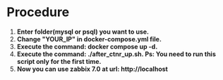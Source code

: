# Procedure

1) **Enter folder(mysql or psql) you want to use.**<br/>
2) **Change "YOUR_IP" in docker-compose.yml file.**<br/>
3) **Execute the command: docker compose up -d.**<br/>
4) **Execute the command: ./after_ctnr_up.sh. Ps: You need to run this script only for the first time.**<br/>
5) **Now you can use zabbix 7.0 at url: http://localhost**<br/>